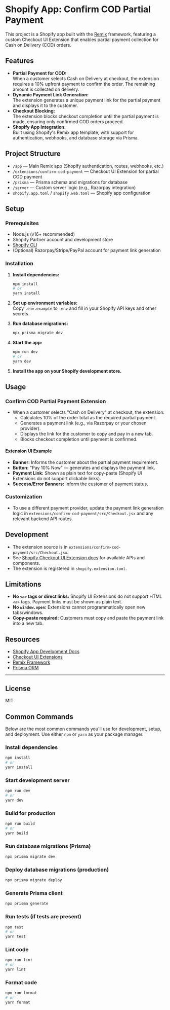 # Shopify App: Confirm COD Partial Payment

This project is a Shopify app built with the [Remix](https://remix.run) framework, featuring a custom Checkout UI Extension that enables partial payment collection for Cash on Delivery (COD) orders.

## Features

- **Partial Payment for COD:**  
  When a customer selects Cash on Delivery at checkout, the extension requires a 10% upfront payment to confirm the order. The remaining amount is collected on delivery.
- **Dynamic Payment Link Generation:**  
  The extension generates a unique payment link for the partial payment and displays it to the customer.
- **Checkout Blocking:**  
  The extension blocks checkout completion until the partial payment is made, ensuring only confirmed COD orders proceed.
- **Shopify App Integration:**  
  Built using Shopify's Remix app template, with support for authentication, webhooks, and database storage via Prisma.

## Project Structure

- `/app` — Main Remix app (Shopify authentication, routes, webhooks, etc.)
- `/extensions/confirm-cod-payment` — Checkout UI Extension for partial COD payment
- `/prisma` — Prisma schema and migrations for database
- `/server` — Custom server logic (e.g., Razorpay integration)
- `shopify.app.toml` / `shopify.web.toml` — Shopify app configuration

## Setup

### Prerequisites

- Node.js (v16+ recommended)
- Shopify Partner account and development store
- [Shopify CLI](https://shopify.dev/docs/apps/tools/cli)
- (Optional) Razorpay/Stripe/PayPal account for payment link generation

### Installation

1. **Install dependencies:**
   ```sh
   npm install
   # or
   yarn install
   ```

2. **Set up environment variables:**  
   Copy `.env.example` to `.env` and fill in your Shopify API keys and other secrets.

3. **Run database migrations:**
   ```sh
   npx prisma migrate dev
   ```

4. **Start the app:**
   ```sh
   npm run dev
   # or
   yarn dev
   ```

5. **Install the app on your Shopify development store.**

## Usage

### Confirm COD Partial Payment Extension

- When a customer selects "Cash on Delivery" at checkout, the extension:
  - Calculates 10% of the order total as the required partial payment.
  - Generates a payment link (e.g., via Razorpay or your chosen provider).
  - Displays the link for the customer to copy and pay in a new tab.
  - Blocks checkout completion until payment is confirmed.

#### Extension UI Example

- **Banner:** Informs the customer about the partial payment requirement.
- **Button:** "Pay 10% Now" — generates and displays the payment link.
- **Payment Link:** Shown as plain text for copy-paste (Shopify UI Extensions do not support clickable links).
- **Success/Error Banners:** Inform the customer of payment status.

### Customization

- To use a different payment provider, update the payment link generation logic in `extensions/confirm-cod-payment/src/Checkout.jsx` and any relevant backend API routes.

## Development

- The extension source is in `extensions/confirm-cod-payment/src/Checkout.jsx`.
- See [Shopify Checkout UI Extension docs](https://shopify.dev/docs/api/checkout-ui-extensions) for available APIs and components.
- The extension is registered in `shopify.extension.toml`.

## Limitations

- **No `<a>` tags or direct links:** Shopify UI Extensions do not support HTML `<a>` tags. Payment links must be shown as plain text.
- **No `window.open`:** Extensions cannot programmatically open new tabs/windows.
- **Copy-paste required:** Customers must copy and paste the payment link into a new tab.

## Resources

- [Shopify App Development Docs](https://shopify.dev/docs/apps)
- [Checkout UI Extensions](https://shopify.dev/docs/api/checkout-ui-extensions)
- [Remix Framework](https://remix.run/docs/en/main)
- [Prisma ORM](https://www.prisma.io/docs/)

---

## License

MIT

## Common Commands

Below are the most common commands you'll use for development, setup, and deployment. Use either `npm` or `yarn` as your package manager.

### Install dependencies
```sh
npm install
# or
yarn install
```

### Start development server
```sh
npm run dev
# or
yarn dev
```

### Build for production
```sh
npm run build
# or
yarn build
```

### Run database migrations (Prisma)
```sh
npx prisma migrate dev
```

### Deploy database migrations (production)
```sh
npx prisma migrate deploy
```

### Generate Prisma client
```sh
npx prisma generate
```

### Run tests (if tests are present)
```sh
npm test
# or
yarn test
```

### Lint code
```sh
npm run lint
# or
yarn lint
```

### Format code
```sh
npm run format
# or
yarn format
```
